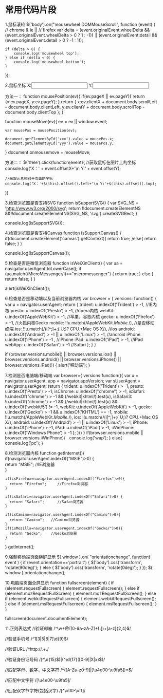 # 常用代码片段
1.鼠标滚轮
$('body').on("mousewheel DOMMouseScroll", function (event) { 
    // chrome & ie || // firefox
    var delta = (event.originalEvent.wheelDelta && (event.originalEvent.wheelDelta > 0 ? 1 : -1)) || 
        (event.originalEvent.detail && (event.originalEvent.detail > 0 ? -1 : 1));  
    
    if (delta > 0) { 
        console.log('mousewheel top');
    } else if (delta < 0) {
        console.log('mousewheel bottom');
    } 
});

2.鼠标坐标
X:<input id="xxx" type="text" /> Y:<input id="yyy" type="text" />

方法一：
function mousePosition(ev){
    if(ev.pageX || ev.pageY){
        return {x:ev.pageX, y:ev.pageY};
    }
    return {
        x:ev.clientX + document.body.scrollLeft - document.body.clientLeft,
        y:ev.clientY + document.body.scrollTop - document.body.clientTop
    };
}

function mouseMove(ev){
    ev = ev || window.event;
    
    var mousePos = mousePosition(ev);
    
    document.getElementById('xxx').value = mousePos.x;
    document.getElementById('yyy').value = mousePos.y;
}
document.onmousemove = mouseMove;

方法二：
$('#ele').click(function(event){
    //获取鼠标在图片上的坐标 
    console.log('X：' + event.offsetX+'\n Y:' + event.offsetY); 
    
    //获取元素相对于页面的坐标 
    console.log('X：'+$(this).offset().left+'\n Y:'+$(this).offset().top);
})

3.检查浏览器是否支持SVG
function isSupportSVG() { 
    var SVG_NS = 'http://www.w3.org/2000/svg';
    return !!document.createElementNS &&!!document.createElementNS(SVG_NS, 'svg').createSVGRect; 
} 

console.log(isSupportSVG());

4.检查浏览器是否支持Canvas
function isSupportCanvas() {
    if(document.createElement('canvas').getContext){
        return true;
    }else{
        return false;
    }
}

console.log(isSupportCanvas());

5.检查是否是微信浏览器
function isWeiXinClient() {
    var ua = navigator.userAgent.toLowerCase(); 
    if (ua.match(/MicroMessenger/i)=="micromessenger") { 
        return true; 
    } else { 
        return false; 
    }
}

alert(isWeiXinClient());

6.检查是否是移动端以及当前浏览器内核
var browser = { 
    versions: function() { 
        var u = navigator.userAgent; 
        return { 
            trident: u.indexOf('Trident') > -1, //IE内核 
            presto: u.indexOf('Presto') > -1, //opera内核 
            webKit: u.indexOf('AppleWebKit') > -1, //苹果、谷歌内核 
            gecko: u.indexOf('Firefox') > -1, //火狐内核Gecko 
            mobile: !!u.match(/AppleWebKit.*Mobile.*/), //是否移动终端 
            ios: !!u.match(/\(i[^;]+;( U;)? CPU.+Mac OS X/), //ios 
            android: u.indexOf('Android') > -1 || u.indexOf('Linux') > -1, //android 
            iPhone: u.indexOf('iPhone') > -1 , //iPhone 
            iPad: u.indexOf('iPad') > -1, //iPad 
            webApp: u.indexOf('Safari') > -1 //Safari 
        }; 
    }
} 

if (browser.versions.mobile() || browser.versions.ios() || browser.versions.android() || browser.versions.iPhone() || browser.versions.iPad()) { 
    alert('移动端'); 
}

7.检测是否电脑端/移动端
var browser={ 
    versions:function(){
        var u = navigator.userAgent, app = navigator.appVersion;
        var sUserAgent = navigator.userAgent;
        return {
        trident: u.indexOf('Trident') > -1,
        presto: u.indexOf('Presto') > -1, 
        isChrome: u.indexOf("chrome") > -1, 
        isSafari: !u.indexOf("chrome") > -1 && (/webkit|khtml/).test(u),
        isSafari3: !u.indexOf("chrome") > -1 && (/webkit|khtml/).test(u) && u.indexOf('webkit/5') != -1,
        webKit: u.indexOf('AppleWebKit') > -1, 
        gecko: u.indexOf('Gecko') > -1 && u.indexOf('KHTML') == -1,
        mobile: !!u.match(/AppleWebKit.*Mobile.*/), 
        ios: !!u.match(/\(i[^;]+;( U;)? CPU.+Mac OS X/), 
        android: u.indexOf('Android') > -1 || u.indexOf('Linux') > -1,
        iPhone: u.indexOf('iPhone') > -1, 
        iPad: u.indexOf('iPad') > -1,
        iWinPhone: u.indexOf('Windows Phone') > -1
        };
    }()
}
if(browser.versions.mobile || browser.versions.iWinPhone){
    console.log('wap');
} else{
    console.log('pc');
}

8.检测浏览器内核
function getInternet(){    
    if(navigator.userAgent.indexOf("MSIE")>0) {    
      return "MSIE";       //IE浏览器  
    }  

    if(isFirefox=navigator.userAgent.indexOf("Firefox")>0){    
      return "Firefox";     //Firefox浏览器  
    }  

    if(isSafari=navigator.userAgent.indexOf("Safari")>0) {    
      return "Safari";      //Safan浏览器  
    }  

    if(isCamino=navigator.userAgent.indexOf("Camino")>0){    
      return "Camino";   //Camino浏览器  
    }  
    if(isMozilla=navigator.userAgent.indexOf("Gecko/")>0){    
      return "Gecko";    //Gecko浏览器  
    }    
} 
getInternet();

9.强制移动端页面横屏显示
$( window ).on( "orientationchange", function( event ) {
    if (event.orientation=='portrait') {
        $('body').css('transform', 'rotate(90deg)');
    } else {
        $('body').css('transform', 'rotate(0deg)');
    }
});
$( window ).orientationchange();

10.电脑端页面全屏显示
function fullscreen(element) {
    if (element.requestFullscreen) {
        element.requestFullscreen();
    } else if (element.mozRequestFullScreen) {
        element.mozRequestFullScreen();
    } else if (element.webkitRequestFullscreen) {
        element.webkitRequestFullscreen();
    } else if (element.msRequestFullscreen) {
        element.msRequestFullscreen();
    }
}

fullscreen(document.documentElement);

11.正则表达式
//验证邮箱 
/^\w+@([0-9a-zA-Z]+[.])+[a-z]{2,4}$/ 

//验证手机号 
/^1[3|5|8|7]\d{9}$/ 

//验证URL 
/^http:\/\/.+\./

//验证身份证号码 
/(^\d{15}$)|(^\d{17}([0-9]|X|x)$)/ 

//匹配字母、数字、中文字符 
/^([A-Za-z0-9]|[\u4e00-\u9fa5])*$/ 

//匹配中文字符
/[\u4e00-\u9fa5]/ 

//匹配双字节字符(包括汉字) 
/[^\x00-\xff]/
